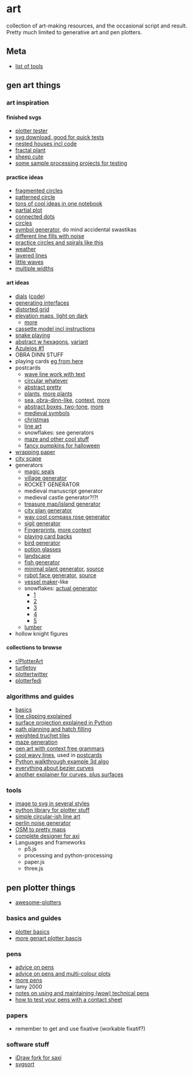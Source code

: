 # art

collection of art-making resources, and the occasional script and result. Pretty much limited to generative art and
pen plotters.

## Meta

- [list of tools](https://drawingbots.net/knowledge/tools)


## gen art things

### art inspiration

#### finished svgs

- [plotter tester](https://revdancatt.com/penplotter/)
- [svg download, good for quick tests](https://plotterfiles.com/files)
- [nested houses incl code](https://turtletoy.net/turtle/789cce3829)
- [fractal plant](https://turtletoy.net/turtle/b750bb0220)
- [sheep cute](https://turtletoy.net/turtle/dd73eeec09)
- [some sample processing projects for testing](https://github.com/summasmiff/processing_experiments)

#### practice ideas

- [fragmented circles](https://i.redd.it/f4w85kl393t61.jpg)
- [patterned circle](https://i.redd.it/orsa4qn0av471.jpg)
- [tons of cool ideas in one notebook](https://www.reddit.com/r/PlotterArt/comments/kyrv4j/for_a_while_now_ive_been_keeping_a_plot_drafts/)
- [partial plot](https://i.redd.it/up1hnd1zge251.jpg)
- [connected dots](https://www.instagram.com/p/B3a13Z8lG2y/)
- [circles](https://www.instagram.com/p/BqvJUzIFD13/)
- [symbol generator](https://i.redd.it/p279q197knh41.png), do mind accidental swastikas
- [different line fills with noise](https://twitter.com/rolandojones/status/1456791656762515456)
- [practice circles and spirals like this](https://twitter.com/floris_de_jonge/status/1456944072254533637/photo/1)
- [weather](https://twitter.com/tasty_plots/status/1457762631255789576)
- [layered lines](https://twitter.com/jeremy_profit/status/1457802732895563779/photo/2)
- [little waves](https://twitter.com/dirtalleydesign/status/1457823335618801664)
- [multiple widths](https://twitter.com/floris_de_jonge/status/1458126682557194252)

#### art ideas

- [dials](https://i.redd.it/zdzrs9fxc0u51.jpg) ([code](https://github.com/georgedoescode/sketchbook/tree/master/06.19/dialsongrid))
- [generating interfaces](https://interactionmagic.com/UX-LEGO-Interfaces)
- [distorted grid](https://i.redd.it/90t7eilcacr61.jpg)
- [elevation maps, light on dark](https://www.reddit.com/r/PlotterArt/comments/prqcr0/ireland_plotted_in_silver_ink_on_gfsmith_emerald/)
  - [more](https://www.reddit.com/r/PlotterArt/comments/p79v50/lineridge_map_of_scotland_in_silver_ink/)
- [cassette model incl instructions](https://www.reddit.com/r/PlotterArt/comments/meb38p/not_quite_art_posting_anyway_cassette_modelled_in/)
- [snake playing](https://www.reddit.com/r/PlotterArt/comments/mk18km/plotter_playing_snake_against_itself/)
- [abstract w hexagons](https://i.redd.it/27x2zdp2fgt71.jpg), [variant](https://www.instagram.com/p/CVA2Y8sFt8b/)
- [Azulejos #1](https://i.imgur.com/8UVXKzf.jpg)
- OBRA DINN STUFF
- playing cards [eg
  from here](https://www.buntpapierwelt.de/media/catalog/product/cache/1/small_image/300x/9df78eab33525d08d6e5fb8d27136e95/u/r/ursus_blanko-spielkarten-36-karten_17020000.jpg)
- postcards
  - [wave line work with text](https://www.reddit.com/r/PlotterArt/comments/kv2vzl/ive_plotted_some_2021_postcards_for_my_family/)
  - [circular whatever](https://twitter.com/jasonw22/status/1368257676816179201)
  - [abstract pretty](https://twitter.com/Mlissa_H/status/843930645835538433)
  - [plants](https://twitter.com/sheffer_stroke/status/1338981825373478917), [more plants](https://twitter.com/stombeur/status/1367524892388847621)
  - [sea, obra-dinn-like](https://twitter.com/pentronik/status/1441894831589003267),
    [context](https://www.pentronik.net/sines9b), [more](https://twitter.com/floris_de_jonge/status/1441063340864835586)
  - [abstract boxes, two-tone](https://twitter.com/dvsch/status/1257482843091058688), [more](https://twitter.com/Recta_Pete/status/1254877988749029378)
  - [medieval symbols](https://blog.duncangeere.com/cistercian-plotter-postcards/)
  - [christmas](https://twitter.com/YahmezBot/status/1340376246774091777)
  - [line art](https://twitter.com/johnbalestrieri/status/1337092412251004930)
  - snowflakes: see generators
  - [maze and other cool stuff](https://penplotterartwork.com/blog/2021/11/04/small-pen-plot-art-postcard-art-for-plot-party/)
  - [fancy pumpkins for halloween](https://twitter.com/ruuddotorg/status/1454231014415364102)
- [wrapping paper](https://i.redd.it/k9hs40900g661.jpg)
- [city scape](https://www.instagram.com/p/CSw-bRjnris/)
- generators
  - [magic seals](https://www.reddit.com/r/proceduralgeneration/comments/i17hn6/drawing_randomly_generated_magic_seals/)
  - [village generator](https://watabou.itch.io/village-generator)
  - ROCKET GENERATOR
  - medieval manuscript generator
  - medieval castle generator?!?!
  - [treasure map/island generator](https://watabou.itch.io/perilous-shores)
  - [city plan generator](https://probabletrain.itch.io/city-generator)
  - [way cool compass rose generator](https://watabou.itch.io/compass-rose-generator)
  - [sigil generator](https://watabou.itch.io/sigil-generator)
  - [Fingerprints](https://turtletoy.net/turtle/70e2e00c6f), [more context](https://www.reddit.com/r/proceduralgeneration/comments/mqzkha/procedural_fingerprints/gukhznm/)
  - [playing card backs](https://www.reddit.com/gallery/jb2556)
  - [bird generator](https://twitter.com/pybirdbot)
  - [potion glasses](https://editor.p5js.org/arigen/sketches/0eV2Bbk5h)
  - [landscape](https://github.com/LingDong-/shan-shui-inf)
  - [fish generator](https://github.com/LingDong-/fishdraw)
  - [minimal plant generator](https://robotmolecule.com/gallery-fated-departure.html), [source](https://github.com/anaulin/generative-art/tree/main/reeds)
  - [robot face generator](https://robotmolecule.com/gallery-self-portrait.html), [source](https://github.com/anaulin/generative-art/blob/main/robots/robots.py)
  - [vessel maker](https://picrew.me/image_maker/143336)-like
  - snowflakes: [actual generator](https://revdancatt.com/penplotter/036-Snowflakes)
    - [1](https://twitter.com/YahmezBot/status/1338672295854944256)
    - [2](https://twitter.com/pentronik/status/1335778478587695104)
    - [3](https://twitter.com/paulgb/status/1336437876058427393)
    - [4](https://twitter.com/christiank79/status/1339300913790529543)
    - [5](https://twitter.com/bockph/status/1339331834476449792)
  - [lumber](https://estebanhufstedler.com/2018/10/20/generative-lumber/)
- hollow knight figures


#### collections to browse

- [r/PlotterArt](https://reddit.com/r/PlotterArt/top)
- [turtletoy](https://turtletoy.net/turtle/browse/newest/)
- [plottertwitter](https://twitter.com/hashtag/plottertwitter?f=live)
- [plotterfedi](https://chaos.social/web/timelines/tag/plottertwitter)

### algorithms and guides

- [basics](https://inconvergent.net/generative/)
- [line clipping explained](https://sighack.com/post/cohen-sutherland-line-clipping-algorithm)
- [surface projection explained in Python](https://nb.paulbutler.org/surface-projection/)
- [path planning and hatch filling](https://engineerdog.com/2021/08/18/optimal-path-planning-and-hatch-filling-for-pen-plotters/)
- [weighted truchet tiles](https://www.marginallyclever.com/2020/06/masked-and-weighted-truchet-tiles-in-processing/)
- [maze generation](https://www.marginallyclever.com/2015/12/how-to-generate-a-maze/)
- [gen art with context free grammars](https://www.leonrische.me/pages/generative_art_with_cfgs.html)
- [cool wavy lines](https://codepen.io/Mamboleoo/pen/bGwKqjo), used in [postcards](https://www.reddit.com/r/PlotterArt/comments/kv2vzl/ive_plotted_some_2021_postcards_for_my_family/)
- [Python walkthrough example 3d algo](https://www.generativehut.com/post/generative-art-python-tutorial-for-penplotter)
- [everything about bezier curves](https://pomax.github.io/bezierinfo/)
- [another explainer for curves, plus surfaces](https://ciechanow.ski/curves-and-surfaces/)

### tools

- [image to svg in several styles](https://mitxela.com/plotterfun/)
- [python library for plotter stuff](https://github.com/abey79/vsketch)
- [simple circular-ish line art](https://github.com/msurguy/rad-lines)
- [perlin noise generator](https://github.com/caseman/noise)
- [OSM to pretty maps](https://github.com/marceloprates/prettymaps)
- [complete designer for axi](https://github.com/lilkraftwerk/lineboi3000)
- Languages and frameworks
  - p5.js
  - processing and python-processing
  - paper.js
  - three.js

## pen plotter things

- [awesome-plotters](https://github.com/beardicus/awesome-plotters)

### basics and guides

- [plotter basics](https://medium.com/@fogleman/pen-plotter-programming-the-basics-ec0407ab5929)
- [more genart plotter bascis](https://mattdesl.svbtle.com/pen-plotter-1)

### pens

- [advice on pens](https://www.dirtalleydesign.com/blogs/news/how-to-draw-prints-with-an-axidraw-pen-plotter)
- [advice on pens and multi-colour plots](https://www.dirtalleydesign.com/blogs/news/favorite-pens-for-axidraw-plus-registering-multiple-layers-a-how-to)
- [more pens](https://www.generativehut.com/post/best-pens-for-plotting)
- lamy 2000
- [notes on using and maintaining (wow) technical pens](https://www.reddit.com/r/PlotterArt/comments/nqrt0f/starting_to_work_with_technical_pens_any_of_you/h0cddbe/)
- [how to test your pens with a contact sheet](https://www.generativehut.com/post/contact-sheet-for-your-plotter-s-tools)

### papers

- remember to get and use fixative (workable fixatif?)

### software stuff

- [iDraw fork for saxi](https://github.com/EmmaSimon/saxi/tree/polarity_checks)
- [svgsort](https://github.com/inconvergent/svgsort)
